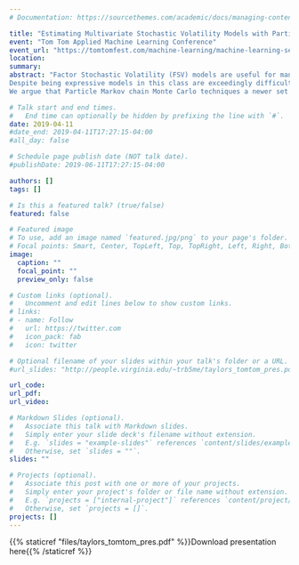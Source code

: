 ```yaml
---
# Documentation: https://sourcethemes.com/academic/docs/managing-content/

title: "Estimating Multivariate Stochastic Volatility Models with Particle MCMC"
event: "Tom Tom Applied Machine Learning Conference"
event_url: "https://tomtomfest.com/machine-learning/machine-learning-sessions/"
location:
summary: 
abstract: "Factor Stochastic Volatility (FSV) models are useful for managing investment risk and constructing portfolios. They possess a latent low-dimensional random process to help explain a higher-dimensional vector of finacial returns. This hidden process can represent anything the investor deems pertinent
Despite being expressive models in this class are exceedingly difficult to estimate. Within a Bayesian framework Gibbs sampling is the most common approach yet this is only available for some models used along with certain priors. Variants of Metropolis-Hastings are theoretically justified however they do not mix well in practice.
We argue that Particle Markov chain Monte Carlo techniques a newer set of likehood-free MCMC algorithms are well-suited to this task. We describe the general principles of the algorithm strategies for parallelization and show some examples of estimating different models. We also demonstrate once these models are estimated their out-of-sample forecasting performance. "

# Talk start and end times.
#   End time can optionally be hidden by prefixing the line with `#`.
date: 2019-04-11
#date_end: 2019-04-11T17:27:15-04:00
#all_day: false

# Schedule page publish date (NOT talk date).
#publishDate: 2019-06-11T17:27:15-04:00

authors: []
tags: []

# Is this a featured talk? (true/false)
featured: false

# Featured image
# To use, add an image named `featured.jpg/png` to your page's folder. 
# Focal points: Smart, Center, TopLeft, Top, TopRight, Left, Right, BottomLeft, Bottom, BottomRight.
image:
  caption: ""
  focal_point: ""
  preview_only: false

# Custom links (optional).
#   Uncomment and edit lines below to show custom links.
# links:
# - name: Follow
#   url: https://twitter.com
#   icon_pack: fab
#   icon: twitter

# Optional filename of your slides within your talk's folder or a URL.
#url_slides: "http://people.virginia.edu/~trb5me/taylors_tomtom_pres.pdf"

url_code:
url_pdf:
url_video:

# Markdown Slides (optional).
#   Associate this talk with Markdown slides.
#   Simply enter your slide deck's filename without extension.
#   E.g. `slides = "example-slides"` references `content/slides/example-slides.md`.
#   Otherwise, set `slides = ""`.
slides: ""

# Projects (optional).
#   Associate this post with one or more of your projects.
#   Simply enter your project's folder or file name without extension.
#   E.g. `projects = ["internal-project"]` references `content/project/deep-learning/index.md`.
#   Otherwise, set `projects = []`.
projects: []
---
```


{{% staticref "files/taylors_tomtom_pres.pdf" %}}Download presentation here{{% /staticref %}}
